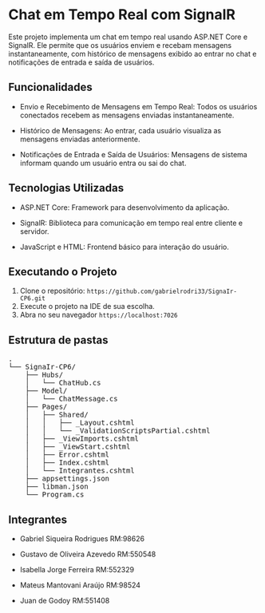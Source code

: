 # Chat em Tempo Real com SignalR
Este projeto implementa um chat em tempo real usando ASP.NET Core e SignalR. Ele permite que os usuários enviem e recebam mensagens instantaneamente, com histórico de mensagens exibido ao entrar no chat e notificações de entrada e saída de usuários.

## Funcionalidades
- Envio e Recebimento de Mensagens em Tempo Real: Todos os usuários conectados recebem as mensagens enviadas instantaneamente.

- Histórico de Mensagens: Ao entrar, cada usuário visualiza as mensagens enviadas anteriormente.

- Notificações de Entrada e Saída de Usuários: Mensagens de sistema informam quando um usuário entra ou sai do chat.

## Tecnologias Utilizadas
- ASP.NET Core: Framework para desenvolvimento da aplicação.

- SignalR: Biblioteca para comunicação em tempo real entre cliente e servidor.

- JavaScript e HTML: Frontend básico para interação do usuário.

## Executando o Projeto
1. Clone o repositório: `https://github.com/gabrielrodri33/SignaIr-CP6.git`
2. Execute o projeto na IDE de sua escolha.
3. Abra no seu navegador `https://localhost:7026`

## Estrutura de pastas
<pre>
.
└── SignaIr-CP6/
    ├── Hubs/
    │   └── ChatHub.cs
    ├── Model/
    │   └── ChatMessage.cs
    ├── Pages/
    │   ├── Shared/
    │   │   ├── _Layout.cshtml
    │   │   └── _ValidationScriptsPartial.cshtml
    │   ├── _ViewImports.cshtml
    │   ├── _ViewStart.cshtml
    │   ├── Error.cshtml
    │   ├── Index.cshtml
    │   └── Integrantes.cshtml
    ├── appsettings.json
    ├── libman.json
    └── Program.cs
</pre>

## Integrantes 

- Gabriel Siqueira Rodrigues RM:98626

- Gustavo de Oliveira Azevedo RM:550548

- Isabella Jorge Ferreira RM:552329

- Mateus Mantovani Araújo RM:98524

- Juan de Godoy RM:551408